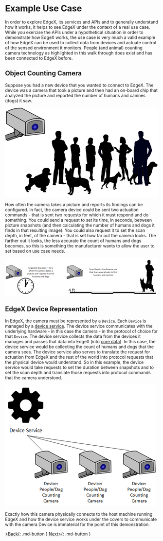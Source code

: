 # Example Use Case

In order to explore EdgeX, its services and APIs and to generally understand how it works, it helps to see EdgeX under the context of a real use case.  While you exercise the APIs under a hypothetical situation in order to demonstrate how EdgeX works, the use case is very much a valid example of how EdgeX can be used to collect data from devices and actuate control of the sensed environment it monitors.  People (and animal) counting camera technology as highlighted in this walk through does exist and has been connected to EdgeX before.

## Object Counting Camera

Suppose you had a new device that you wanted to connect to EdgeX. The
device was a camera that took a picture and then had an on-board chip
that analyzed the picture and reported the number of humans and canines
(dogs) it saw.

![image](EdgeX_WalkthroughHumansCanine.png)

How often the camera takes a picture and reports its findings can be
configured. In fact, the camera device could be sent two actuation
commands - that is sent two requests for which it must respond and do
something. You could send a request to set its time, in seconds, between
picture snapshots (and then calculating the number of humans and dogs it
finds in that resulting image). You could also request it to set the
scan depth, in feet, of the camera - that is set how far out the camera
looks. The farther out it looks, the less accurate the count of humans
and dogs becomes, so this is something the manufacturer wants to allow
the user to set based on use case needs.

![image](EdgeX_WalkthroughSnapshotDepth.png)

## EdgeX Device Representation

In EdgeX, the camera must be represented by a `Device`. Each `Device` is
managed by a [device service](../microservices/device/Ch-DeviceServices.md). The device service
communicates with the underlying hardware - in this case the camera - in
the protocol of choice for that `Device`. The device service collects the
data from the devices it manages and passes that data into EdgeX (into
[core data](../microservices/core/data/Ch-CoreData.md)). In this case, the device service would be collecting the
count of humans and dogs that the camera sees. The device service also
serves to translate the request for actuation from EdgeX and the rest of
the world into protocol requests that the physical device would
understand. So in this example, the device service would take requests
to set the duration between snapshots and to set the scan depth and
translate those requests into protocol commands that the camera
understood.

![image](EdgeX_WalkthroughCameraCommands.png)

Exactly how this camera physically connects to the host machine running
EdgeX and how the device service works under the covers to communicate
with the camera Device is immaterial for the point of this
demonstration.

[<Back](Ch-WalkthroughSetup.md){: .md-button } [Next>](Ch-WalkthroughData.md){: .md-button }

